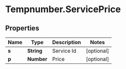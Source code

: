 # Tempnumber.ServicePrice

## Properties

Name | Type | Description | Notes
------------ | ------------- | ------------- | -------------
**s** | **String** | Service Id | [optional] 
**p** | **Number** | Price | [optional] 


